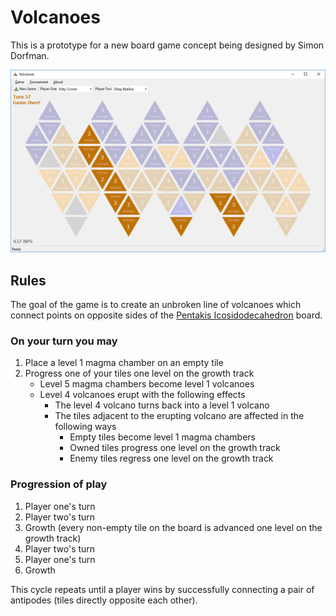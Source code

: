 # Volcanoes
This is a prototype for a new board game concept being designed by Simon Dorfman.

![Board Concept](Concept/z-history-20181221.png)

## Rules
The goal of the game is to create an unbroken line of volcanoes which connect points on 
opposite sides of the [Pentakis Icosidodecahedron](https://en.wikipedia.org/wiki/Pentakis_icosidodecahedron) board.

### On your turn you may
1. Place a level 1 magma chamber on an empty tile
2. Progress one of your tiles one level on the growth track
   * Level 5 magma chambers become level 1 volcanoes
   * Level 4 volcanoes erupt with the following effects
      * The level 4 volcano turns back into a level 1 volcano
      * The tiles adjacent to the erupting volcano are affected in the following ways
         * Empty tiles become level 1 magma chambers
         * Owned tiles progress one level on the growth track
         * Enemy tiles regress one level on the growth track

### Progression of play
1. Player one's turn
2. Player two's turn
3. Growth (every non-empty tile on the board is advanced one level on the growth track)
4. Player two's turn
5. Player one's turn
6. Growth

This cycle repeats until a player wins by successfully connecting a pair of antipodes (tiles directly opposite each other). 